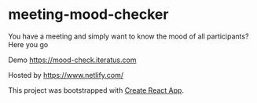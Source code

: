 # meeting-mood-checker
You have a meeting and simply want to know the mood of all participants? Here you go

Demo https://mood-check.iteratus.com

Hosted by https://www.netlify.com/

This project was bootstrapped with [Create React App](https://github.com/facebook/create-react-app).
